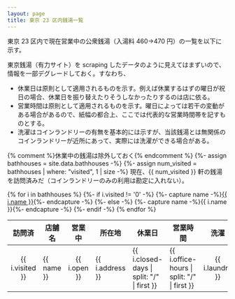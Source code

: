 ```yaml
---
layout: page
title: 東京 23 区内銭湯一覧
---
```


東京 23 区内で現在営業中の公衆銭湯（入湯料 460→470 円）の一覧を以下に示す。

東京銭湯（有力サイト）を scraping したデータのように見えてはまずいので、情報を一部デグレードしておく。すなわち、
* 休業日は原則として適用されるものを示す。例えば休業するはずの曜日が祝日の場合、休業日を振り替えたりそうしなかったりするのは店に依る。
* 営業時間は原則として適用されるものを示す。曜日によっては若干の変動がある場合があるので、紙幅の都合上、ここでは代表的な営業時間帯を記すものとする。
* 洗濯はコインランドリーの有無を基本的には示すが、当該銭湯とは無関係のコインランドリーが近所にあって、実際には洗濯ができる場合がある。

{% comment %}休業中の銭湯は除外しておく{% endcomment %}
{%- assign bathhouses = site.data.bathhouses -%}
{%- assign num_visited = bathhouses | where: "visited", 1 | size -%}
現在、{{ num_visited }} 軒の銭湯を訪問済みだ（コインランドリーのみの利用は勘定に入れない）。

<table>
  <thead>
    <tr>
      <th>訪問済</th>
      <th>店舗名</th>
      <th>営業中</th>
      <th>所在地</th>
      <th>休業日</th>
      <th>営業時間</th>
      <th>洗濯</th>
    </tr>
  </thead>
  <tbody>
{% for i in bathhouses %}
    <tr>
      <td style="text-align: center">{{ i.visited }}</td>
      {%- if i.visited != '0' -%}
      {%- capture name -%}<a href="{{ site.baseurl }}/bathhouses/{{ i.path }}.html">{{ i.name }}</a>{%- endcapture -%}
      {%- else -%}
      {%- capture name -%}{{ i.name }}{%- endcapture -%}
      {%- endif -%}
      <td>{{ name }}</td>
      <td style="text-align: center">{{ i.open }}</td>
      <td>{{ i.address }}</td>
      <td>{{ i.closed-days | split: "/" | first }}</td>
      <td>{{ i.office-hours | split: "/" | first }}</td>
      <td style="text-align: center">{{ i.laundry }}</td>
    </tr>
{% endfor %}
  </tbody>
</table>

